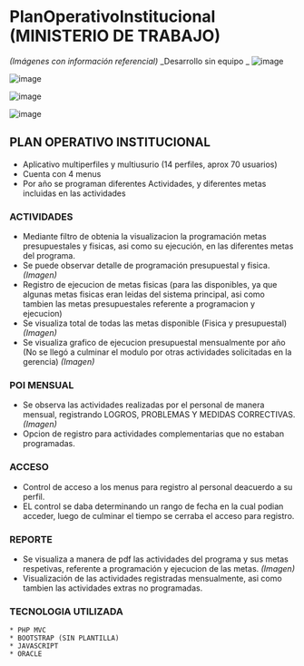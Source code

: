 # PlanOperativoInstitucional (MINISTERIO DE TRABAJO)

_(Imágenes con información referencial)_
_Desarrollo sin equipo
_
![image](https://user-images.githubusercontent.com/14944400/116321955-b63c7500-a780-11eb-89a3-362cd0699407.png)

![image](https://user-images.githubusercontent.com/14944400/116321980-bfc5dd00-a780-11eb-9dd1-850912ee12ff.png)

![image](https://user-images.githubusercontent.com/14944400/116322699-30b9c480-a782-11eb-8ba9-9ba45d65e1ff.png)

![image](https://user-images.githubusercontent.com/14944400/116321997-c6eceb00-a780-11eb-8c9e-83caa741e9a6.png)

## PLAN OPERATIVO INSTITUCIONAL

* Aplicativo multiperfiles y multiusurio (14 perfiles, aprox 70 usuarios)
* Cuenta con 4 menus
* Por año se programan diferentes Actividades, y diferentes metas incluidas en las actividades

### ACTIVIDADES

* Mediante filtro de obtenia la visualizacion la programación metas presupuestales y fisicas, asi como su ejecución, en las diferentes metas del programa.
* Se puede observar detalle de programación presupuestal y fisica. _(Imagen)_
* Registro de ejecucion de metas fisicas (para las disponibles, ya que algunas metas fisicas eran leidas del sistema principal, asi como tambien las metas presupuestales referente a programacion y ejecucion)
* Se visualiza total de todas las metas disponible (Fisica y presupuestal) _(Imagen)_
* Se visualiza grafico de ejecucion presupuestal mensualmente por año (No se llegó a culminar el modulo por otras actividades solicitadas en la gerencia) _(Imagen)_

### POI MENSUAL

* Se observa las actividades realizadas por el personal de manera mensual, registrando LOGROS, PROBLEMAS Y MEDIDAS CORRECTIVAS. _(Imagen)_
* Opcion de registro para actividades complementarias que no estaban programadas.

### ACCESO

* Control de acceso a los menus para registro al personal deacuerdo a su perfil.
* EL control se daba determinando un rango de fecha en la cual podian acceder, luego de culminar el tiempo se cerraba el acceso para registro.

### REPORTE

* Se visualiza a manera de pdf las actividades del programa y sus metas respetivas, referente a programación y ejecucion de las metas. _(Imagen)_
* Visualización de las actividades registradas mensualmente, asi como tambien las actividades extras no programadas.

### TECNOLOGIA UTILIZADA

```
* PHP MVC
* BOOTSTRAP (SIN PLANTILLA)
* JAVASCRIPT
* ORACLE
```
